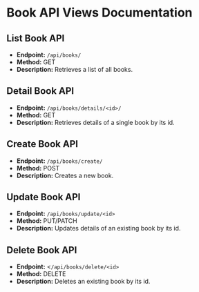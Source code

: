 # Book API Views Documentation

## List Book API

- **Endpoint:** `/api/books/`
- **Method:** GET
- **Description:** Retrieves a list of all books.

## Detail Book API

- **Endpoint:** `/api/books/details/<id>/`
- **Method:** GET
- **Description:** Retrieves details of a single book by its id.

## Create Book API

- **Endpoint:** `/api/books/create/`
- **Method:** POST
- **Description:** Creates a new book.

## Update Book API

- **Endpoint:** `/api/books/update/<id>`
- **Method:** PUT/PATCH
- **Description:** Updates details of an existing book by its id.

## Delete Book API

- **Endpoint:** <`/api/books/delete/<id>`
- **Method:** DELETE
- **Description:** Deletes an existing book by its id.
